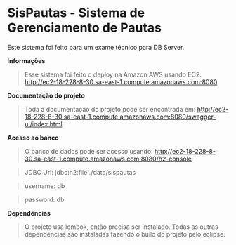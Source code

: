 # SisPautas - Sistema de Gerenciamento de Pautas
Este sistema foi feito para um exame técnico para DB Server.

**Informações**

>Esse sistema foi feito o deploy na Amazon AWS usando EC2:
http://ec2-18-228-8-30.sa-east-1.compute.amazonaws.com:8080

**Documentação do projeto**

>Toda a documentação do projeto pode ser encontrada em:
http://ec2-18-228-8-30.sa-east-1.compute.amazonaws.com:8080/swagger-ui/index.html

**Acesso ao banco**

>O banco de dados pode ser acesso usando:
http://ec2-18-228-8-30.sa-east-1.compute.amazonaws.com:8080/h2-console

>JDBC Url: jdbc:h2:file:./data/sispautas

>username: db

>password: db

**Dependências**

>O projeto usa lombok, então precisa ser instalado.
Todas as outras dependências são instaladas fazendo o build do projeto pelo eclipse.
